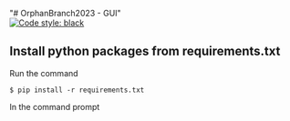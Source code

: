 "# OrphanBranch2023 - GUI"  
[![Code style: black](https://img.shields.io/badge/code%20style-black-000000.svg)](https://github.com/psf/black)

## Install python packages from requirements.txt
Run the command
```
$ pip install -r requirements.txt
```
In the command prompt